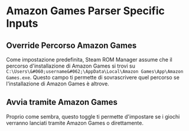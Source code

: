 # Amazon Games Parser Specific Inputs

## Override Percorso Amazon Games
Come impostazione predefinita, Steam ROM Manager assume che il percorso d'installazione di Amazon Games si trovi su `C:\Users\&#060;username&#062;\AppData\Local\Amazon Games\App\Amazon Games.exe`. Questo campo ti permette di sovrascrivere quel percorso se l'installazione di Amazon Games è altrove.

## Avvia tramite Amazon Games

Proprio come sembra, questo toggle ti permette d'impostare se i giochi verranno lanciati tramite Amazon Games o direttamente.

